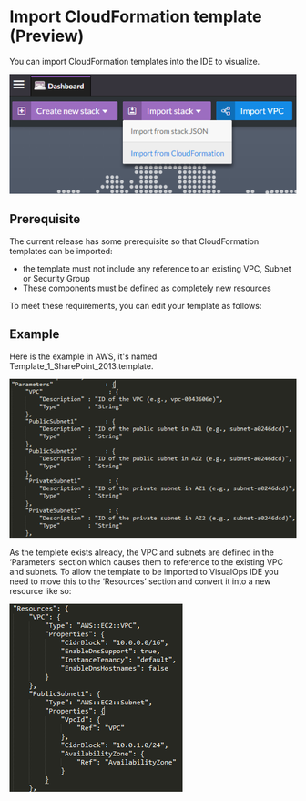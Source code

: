 # Import CloudFormation template (Preview)

You can import CloudFormation templates into the IDE to visualize.

![](https://raw.githubusercontent.com/MadeiraCloud/docs-image/master/ide_stack_import_cfn.png)

## Prerequisite

The current release has some prerequisite so that CloudFormation templates can be imported:
- the template must not include any reference to an existing VPC, Subnet or Security Group
- These components must be defined as completely new resources

To meet these requirements, you can edit your template as follows:

## Example
Here is the example in AWS, it's named Template_1_SharePoint_2013.template.

![](https://raw.githubusercontent.com/MadeiraCloud/docs-image/master/ide_stack_import_cfn_sharepoint.png)


As the templete exists already, the VPC and subnets are defined in the ‘Parameters’ section which causes them to reference to the existing VPC and subnets. To allow the template to be imported to VisualOps IDE you need to move this to the ‘Resources’ section and convert it into a new resource like so:

![](https://raw.githubusercontent.com/MadeiraCloud/docs-image/master/ide_stack_import_cfn_sharepoint2.png)


